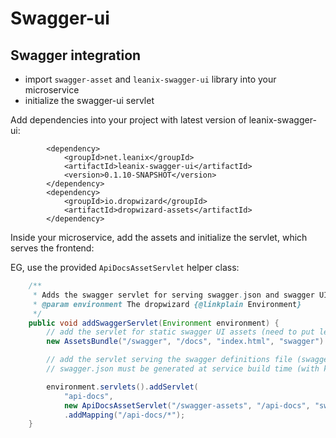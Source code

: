 # Swagger-ui

## Swagger integration

* import `swagger-asset` and `leanix-swagger-ui` library into your microservice 
* initialize the swagger-ui servlet  


Add dependencies into your project with latest version of leanix-swagger-ui:

```
        <dependency>
            <groupId>net.leanix</groupId>
            <artifactId>leanix-swagger-ui</artifactId>
            <version>0.1.10-SNAPSHOT</version>
        </dependency>
        <dependency>
            <groupId>io.dropwizard</groupId>
            <artifactId>dropwizard-assets</artifactId>
        </dependency>
```


Inside your microservice, add the assets and initialize the servlet, which serves the frontend:

EG, use the provided `ApiDocsAssetServlet` helper class:

```java
    /**
     * Adds the swagger servlet for serving swagger.json and swagger UI.
     * @param environment The dropwizard {@linkplain Environment}
     */
    public void addSwaggerServlet(Environment environment) {
        // add the servlet for static swagger UI assets (need to put leanix-swagger-ui into the classpath)
        new AssetsBundle("/swagger", "/docs", "index.html", "swagger").run(environment);

        // add the servlet serving the swagger definitions file (swagger.json)
        // swagger.json must be generated at service build time (with kong chen plugin)

        environment.servlets().addServlet(
            "api-docs",
            new ApiDocsAssetServlet("/swagger-assets", "/api-docs", "swagger.json", Charsets.UTF_8, "configureMeIfNeeded"))
            .addMapping("/api-docs/*");
    }
```
